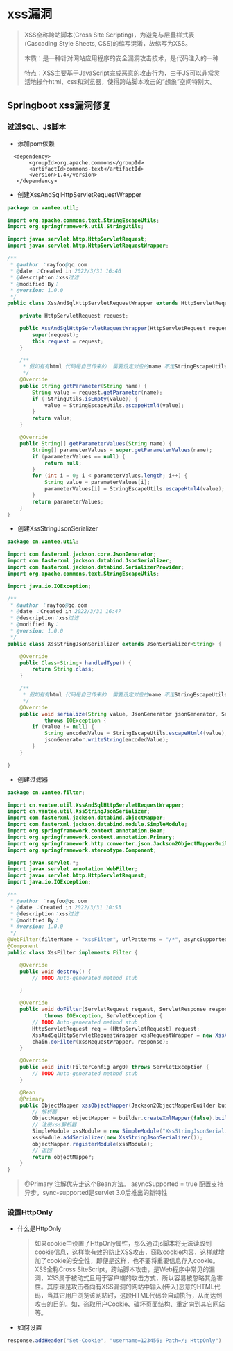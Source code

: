 # xss漏洞
> XSS全称跨站脚本(Cross Site Scripting)，为避免与层叠样式表(Cascading Style Sheets, CSS)的缩写混淆，故缩写为XSS。
>
> 本质：是一种针对网站应用程序的安全漏洞攻击技术，是代码注入的一种
>
> 特点：XSS主要基于JavaScript完成恶意的攻击行为，由于JS可以非常灵活地操作html、css和浏览器，使得跨站脚本攻击的“想象”空间特别大。

## Springboot xss漏洞修复
### 过滤SQL、JS脚本
- 添加pom依赖
```pom
  <dependency>
       <groupId>org.apache.commons</groupId>
       <artifactId>commons-text</artifactId>
       <version>1.4</version>
   </dependency>
```
- 创建XssAndSqlHttpServletRequestWrapper
```java
package cn.vantee.util;

import org.apache.commons.text.StringEscapeUtils;
import org.springframework.util.StringUtils;

import javax.servlet.http.HttpServletRequest;
import javax.servlet.http.HttpServletRequestWrapper;

/**
 * @author ：rayfoo@qq.com
 * @date ：Created in 2022/3/31 16:46
 * @description：xss过滤
 * @modified By：
 * @version: 1.0.0
 */
public class XssAndSqlHttpServletRequestWrapper extends HttpServletRequestWrapper {

    private HttpServletRequest request;

    public XssAndSqlHttpServletRequestWrapper(HttpServletRequest request) {
        super(request);
        this.request = request;
    }

    /**
     * 假如有有html 代码是自己传来的  需要设定对应的name 不走StringEscapeUtils.escapeHtml4(value) 过滤
     */
    @Override
    public String getParameter(String name) {
        String value = request.getParameter(name);
        if (!StringUtils.isEmpty(value)) {
            value = StringEscapeUtils.escapeHtml4(value);
        }
        return value;
    }

    @Override
    public String[] getParameterValues(String name) {
        String[] parameterValues = super.getParameterValues(name);
        if (parameterValues == null) {
            return null;
        }
        for (int i = 0; i < parameterValues.length; i++) {
            String value = parameterValues[i];
            parameterValues[i] = StringEscapeUtils.escapeHtml4(value);
        }
        return parameterValues;
    }
}
```

- 创建XssStringJsonSerializer
```java
package cn.vantee.util;

import com.fasterxml.jackson.core.JsonGenerator;
import com.fasterxml.jackson.databind.JsonSerializer;
import com.fasterxml.jackson.databind.SerializerProvider;
import org.apache.commons.text.StringEscapeUtils;

import java.io.IOException;

/**
 * @author ：rayfoo@qq.com
 * @date ：Created in 2022/3/31 16:47
 * @description：xss过滤
 * @modified By：
 * @version: 1.0.0
 */
public class XssStringJsonSerializer extends JsonSerializer<String> {

    @Override
    public Class<String> handledType() {
        return String.class;
    }

    /**
     * 假如有有html 代码是自己传来的  需要设定对应的name 不走StringEscapeUtils.escapeHtml4(value) 过滤
     */
    @Override
    public void serialize(String value, JsonGenerator jsonGenerator, SerializerProvider serializerProvider)
            throws IOException {
        if (value != null) {
            String encodedValue = StringEscapeUtils.escapeHtml4(value);
            jsonGenerator.writeString(encodedValue);
        }
    }

}
```

- 创建过滤器
```java
package cn.vantee.filter;

import cn.vantee.util.XssAndSqlHttpServletRequestWrapper;
import cn.vantee.util.XssStringJsonSerializer;
import com.fasterxml.jackson.databind.ObjectMapper;
import com.fasterxml.jackson.databind.module.SimpleModule;
import org.springframework.context.annotation.Bean;
import org.springframework.context.annotation.Primary;
import org.springframework.http.converter.json.Jackson2ObjectMapperBuilder;
import org.springframework.stereotype.Component;

import javax.servlet.*;
import javax.servlet.annotation.WebFilter;
import javax.servlet.http.HttpServletRequest;
import java.io.IOException;

/**
 * @author ：rayfoo@qq.com
 * @date ：Created in 2022/3/31 10:53
 * @description：xss过滤
 * @modified By：
 * @version: 1.0.0
 */
@WebFilter(filterName = "xssFilter", urlPatterns = "/*", asyncSupported = true)
@Component
public class XssFilter implements Filter {

    @Override
    public void destroy() {
        // TODO Auto-generated method stub

    }

    @Override
    public void doFilter(ServletRequest request, ServletResponse response, FilterChain chain)
            throws IOException, ServletException {
        // TODO Auto-generated method stub
        HttpServletRequest req = (HttpServletRequest) request;
        XssAndSqlHttpServletRequestWrapper xssRequestWrapper = new XssAndSqlHttpServletRequestWrapper(req);
        chain.doFilter(xssRequestWrapper, response);
    }

    @Override
    public void init(FilterConfig arg0) throws ServletException {
        // TODO Auto-generated method stub
    }

    @Bean
    @Primary
    public ObjectMapper xssObjectMapper(Jackson2ObjectMapperBuilder builder) {
        // 解析器
        ObjectMapper objectMapper = builder.createXmlMapper(false).build();
        // 注册xss解析器
        SimpleModule xssModule = new SimpleModule("XssStringJsonSerializer");
        xssModule.addSerializer(new XssStringJsonSerializer());
        objectMapper.registerModule(xssModule);
        // 返回
        return objectMapper;
    }
}
```
> @Primary 注解优先走这个Bean方法。
asyncSupported = true 配置支持异步，sync-supported是servlet 3.0后推出的新特性

### 设置HttpOnly

- 什么是HttpOnly
  > 如果cookie中设置了HttpOnly属性，那么通过js脚本将无法读取到cookie信息，这样能有效的防止XSS攻击，窃取cookie内容，这样就增加了cookie的安全性，即便是这样，也不要将重要信息存入cookie。XSS全称Cross SiteScript，跨站脚本攻击，是Web程序中常见的漏洞，XSS属于被动式且用于客户端的攻击方式，所以容易被忽略其危害性。其原理是攻击者向有XSS漏洞的网站中输入(传入)恶意的HTML代码，当其它用户浏览该网站时，这段HTML代码会自动执行，从而达到攻击的目的。如，盗取用户Cookie、破坏页面结构、重定向到其它网站等。

- 如何设置
```java
response.addHeader("Set-Cookie", "username=123456; Path=/; HttpOnly")
```
